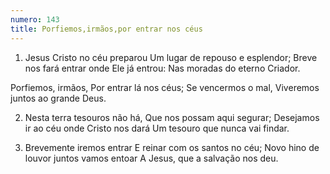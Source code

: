 ```yaml
---
numero: 143
title: Porfiemos,irmãos,por entrar nos céus
---
```

1. Jesus Cristo no céu preparou
Um lugar de repouso e esplendor;
Breve nos fará entrar onde Ele já entrou:
Nas moradas do eterno Criador.

Porfiemos, irmãos,
Por entrar lá nos céus;
Se vencermos o mal,
Viveremos juntos ao grande Deus.

2. Nesta terra tesouros não há,
Que nos possam aqui segurar;
Desejamos ir ao céu onde Cristo nos dará
Um tesouro que nunca vai findar.

3. Brevemente iremos entrar
E reinar com os santos no céu;
Novo hino de louvor juntos vamos entoar
A Jesus, que a salvação nos deu.
